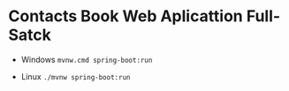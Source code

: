 # Contacts Book Web Aplicattion Full-Satck 

* Windows
``
    mvnw.cmd spring-boot:run
``

* Linux
``
    ./mvnw spring-boot:run
``